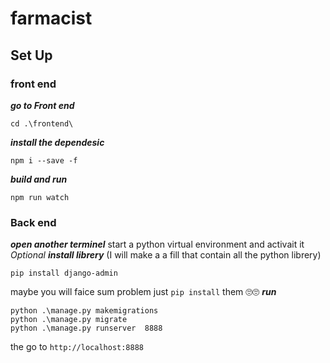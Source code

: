 # farmacist


## Set Up
### front end 
***go to Front end***
```PS
cd .\frontend\
```
***install the dependesic***
```PS
npm i --save -f
```
***build and run***
```PS
npm run watch
```
### Back end 
***open another terminel***
start a python virtual environment and activait it *Optional*
***install librery*** (I will make a a fill that contain all the python  librery)
```PS
pip install django-admin
```
maybe you will faice sum problem just `pip install` them 🙄🙄
***run***
```PS
python .\manage.py makemigrations
python .\manage.py migrate
python .\manage.py runserver  8888
```

the go to  `http://localhost:8888`






